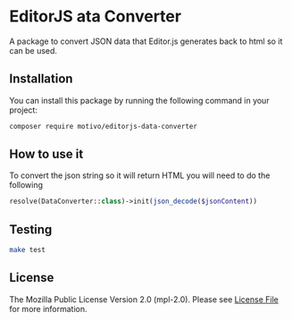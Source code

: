 # EditorJS ata Converter

A package to convert JSON data that Editor.js generates back to html so it can be used.

## Installation
You can install this package by running the following command in your project:
```bash
composer require motivo/editorjs-data-converter
```

## How to use it

To convert the json string so it will return HTML you will need to do the following
```php
resolve(DataConverter::class)->init(json_decode($jsonContent))
``` 

## Testing

```bash
make test
```

## License

The Mozilla Public License Version 2.0 (mpl-2.0). Please see [License File](LICENSE) for more information.
